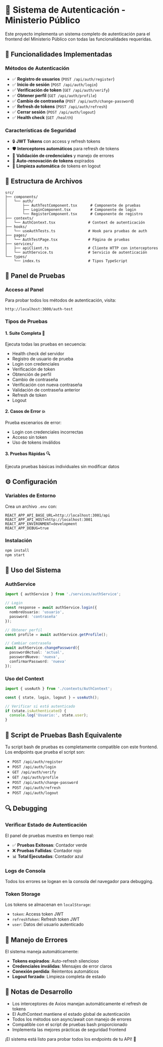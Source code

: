 # 🔐 Sistema de Autenticación - Ministerio Público

Este proyecto implementa un sistema completo de autenticación para el frontend del Ministerio Público con todas las funcionalidades requeridas.

## 🚀 Funcionalidades Implementadas

### Métodos de Autenticación
- ✅ **Registro de usuarios** (`POST /api/auth/register`)
- ✅ **Inicio de sesión** (`POST /api/auth/login`)
- ✅ **Verificación de token** (`GET /api/auth/verify`)
- ✅ **Obtener perfil** (`GET /api/auth/profile`)
- ✅ **Cambio de contraseña** (`POST /api/auth/change-password`)
- ✅ **Refresh de tokens** (`POST /api/auth/refresh`)
- ✅ **Cerrar sesión** (`POST /api/auth/logout`)
- ✅ **Health check** (`GET /health`)

### Características de Seguridad
- 🔒 **JWT Tokens** con access y refresh tokens
- 🛡️ **Interceptores automáticos** para refresh de tokens
- 🚫 **Validación de credenciales** y manejo de errores
- 🔄 **Auto-renovación de tokens** expirados
- 🧹 **Limpieza automática** de tokens en logout

## 📁 Estructura de Archivos

```
src/
├── components/
│   └── auth/
│       ├── AuthTestComponent.tsx      # Componente de pruebas
│       ├── LoginComponent.tsx         # Componente de login
│       └── RegisterComponent.tsx      # Componente de registro
├── contexts/
│   └── AuthContext.tsx               # Context de autenticación
├── hooks/
│   └── useAuthTests.ts               # Hook para pruebas de auth
├── pages/
│   └── AuthTestPage.tsx              # Página de pruebas
├── services/
│   ├── apiClient.ts                  # Cliente HTTP con interceptores
│   └── authService.ts                # Servicio de autenticación
└── types/
    └── index.ts                      # Tipos TypeScript
```

## 🧪 Panel de Pruebas

### Acceso al Panel
Para probar todos los métodos de autenticación, visita:
```
http://localhost:3000/auth-test
```

### Tipos de Pruebas

#### 1. **Suite Completa** 🚀
Ejecuta todas las pruebas en secuencia:
- Health check del servidor
- Registro de usuario de prueba
- Login con credenciales
- Verificación de token
- Obtención de perfil
- Cambio de contraseña
- Verificación con nueva contraseña
- Validación de contraseña anterior
- Refresh de token
- Logout

#### 2. **Casos de Error** 💥
Prueba escenarios de error:
- Login con credenciales incorrectas
- Acceso sin token
- Uso de tokens inválidos

#### 3. **Pruebas Rápidas** 🔍
Ejecuta pruebas básicas individuales sin modificar datos

## ⚙️ Configuración

### Variables de Entorno
Crea un archivo `.env` con:
```env
REACT_APP_API_BASE_URL=http://localhost:3001/api
REACT_APP_API_HOST=http://localhost:3001
REACT_APP_ENVIRONMENT=development
REACT_APP_DEBUG=true
```

### Instalación
```bash
npm install
npm start
```

## 🔧 Uso del Sistema

### AuthService
```typescript
import { authService } from './services/authService';

// Login
const response = await authService.login({
  nombreUsuario: 'usuario',
  password: 'contraseña'
});

// Obtener perfil
const profile = await authService.getProfile();

// Cambiar contraseña
await authService.changePassword({
  passwordActual: 'actual',
  passwordNuevo: 'nueva',
  confirmarPassword: 'nueva'
});
```

### Uso del Context
```typescript
import { useAuth } from './contexts/AuthContext';

const { state, login, logout } = useAuth();

// Verificar si está autenticado
if (state.isAuthenticated) {
  console.log('Usuario:', state.user);
}
```

## 🧪 Script de Pruebas Bash Equivalente

Tu script bash de pruebas es completamente compatible con este frontend. Los endpoints que prueba el script son:

- `POST /api/auth/register`
- `POST /api/auth/login`
- `GET /api/auth/verify`
- `GET /api/auth/profile`
- `POST /api/auth/change-password`
- `POST /api/auth/refresh`
- `POST /api/auth/logout`

## 🔍 Debugging

### Verificar Estado de Autenticación
El panel de pruebas muestra en tiempo real:
- ✅ **Pruebas Exitosas**: Contador verde
- ❌ **Pruebas Fallidas**: Contador rojo
- 📊 **Total Ejecutadas**: Contador azul

### Logs de Consola
Todos los errores se logean en la consola del navegador para debugging.

### Token Storage
Los tokens se almacenan en `localStorage`:
- `token`: Access token JWT
- `refreshToken`: Refresh token JWT
- `user`: Datos del usuario autenticado

## 🚨 Manejo de Errores

El sistema maneja automáticamente:
- **Tokens expirados**: Auto-refresh silencioso
- **Credenciales inválidas**: Mensajes de error claros
- **Conexión perdida**: Reintentos automáticos
- **Logout forzado**: Limpieza completa de estado

## 📝 Notas de Desarrollo

- Los interceptores de Axios manejan automáticamente el refresh de tokens
- El AuthContext mantiene el estado global de autenticación
- Todos los métodos son async/await con manejo de errores
- Compatible con el script de pruebas bash proporcionado
- Implementa las mejores prácticas de seguridad frontend

¡El sistema está listo para probar todos los endpoints de tu API! 🎉
